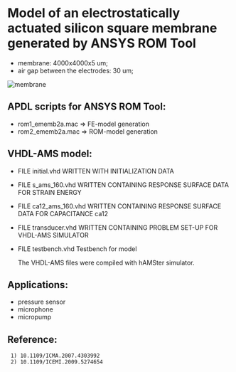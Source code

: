 # Model of an electrostatically actuated silicon square membrane generated by ANSYS ROM Tool

  * membrane: 4000x4000x5 um; 
  * air gap between the electrodes: 30 um;

![membrane](https://user-images.githubusercontent.com/5137813/170740267-76edccdb-5b15-4cea-a8b5-0fb9db97f5f1.png)



## APDL scripts for ANSYS ROM Tool:
* rom1_ememb2a.mac  =>  FE-model generation
* rom2_ememb2a.mac  => ROM-model generation
  
## VHDL-AMS model:
     
* FILE initial.vhd WRITTEN WITH INITIALIZATION DATA
* FILE s_ams_160.vhd WRITTEN CONTAINING RESPONSE SURFACE DATA FOR STRAIN ENERGY
* FILE ca12_ams_160.vhd WRITTEN CONTAINING RESPONSE SURFACE DATA FOR CAPACITANCE ca12
* FILE transducer.vhd WRITTEN CONTAINING PROBLEM SET-UP FOR VHDL-AMS SIMULATOR
     
* FILE testbench.vhd Testbench for model
     
     The VHDL-AMS files were compiled with hAMSter simulator.
     
## Applications:
* pressure sensor
* microphone
* micropump

## Reference:

     1) 10.1109/ICMA.2007.4303992
     2) 10.1109/ICEMI.2009.5274654

<!--
     1) [10.1109/ICMA.2007.4303992](https://doi.org/10.1109/ICMA.2007.4303992)
     2) [10.1109/ICEMI.2009.5274654](https://doi.org/10.1109/ICEMI.2009.5274654)
